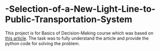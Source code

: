 # -Selection-of-a-New-Light-Line-to-Public-Transportation-System
This project is for Basics of Decision-Making course which was based on [this article](https://www.sciencedirect.com/science/article/abs/pii/S0950705119302254). The task was to fully understand the article and provide the python code for solving the problem.
